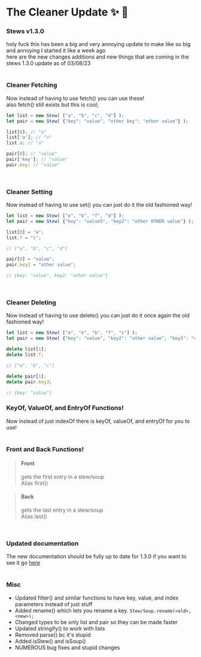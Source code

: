 # The Cleaner Update ✨ 🍲
### Stews v1.3.0
holy fuck this has been a big and very annoying update to make like so big and annoying I started it like a week ago<br>
here are the new changes additions and new things that are coming in the stews 1.3.0 update as of 03/08/23<br><br>

### Cleaner Fetching
Now instead of having to use fetch() you can use these!<br>
also fetch() still exists but this is cool;
```js
let list = new Stew( ["a", "b", "c", "d"] );
let pair = new Stew( {"key": "value", "other key": "other value"} );

list[0]; // "a"
list['a']; // "a"
list.a; // "a"

pair[0]; // "value"
pair['key']; // "value"
pair.key; // "value"
```
<br>

### Cleaner Setting
Now instead of having to use set() you can just do it the old fashioned way!
```js
let list = new Stew( ["e", "b", "f", "d"] );
let pair = new Stew( {"key": "value5", "key2": "other OTHER value"} );

list[0] = "a";
list.f = "c";

// ["a", "b", "c", "d"]

pair[0] = "value";
pair.key2 = "other value";

// {key: "value", key2: "other value"}
```
<br>

### Cleaner Deleting
Now instead of having to use delete() you can just do it once again the old fashioned way!
```js
let list = new Stew( ["a", "e", "b", "f", "c"] );
let pair = new Stew( {"key": "value", "key2": "other value", "key3": "other OTHER value"} );

delete list[1];
delete list.f;

// ["a", "b", "c"]

delete pair[1];
delete pair.key3;

// {key: "value"}
```

### KeyOf, ValueOf, and EntryOf Functions!
Now instead of just indexOf there is keyOf, valueOf, and entryOf for you to use!
<br><br>

### Front and Back Functions!
> #### Front
> gets the first entry in a stew/soup<br>
> Alias first()

> #### Back
> gets the last entry in a stew/soup<br>
> Alias last()

<br>

### Updated documentation
The new documentation should be fully up to date for 1.3.0 if you want to see it go [here](https://github.com/nuttmegg/stews/wiki)
<br><br>

### Misc
- Updated filter() and similar functions to have key, value, and index parameters instead of just stuff
- Added rename() which lets you rename a key. `Stew/Soup.rename(<old>, <new>);`
- Changed types to be only list and pair so they can be made faster
- Updated stringify() to work with lists
- Removed parse() bc it's stupid
- Added isStew() and isSoup()
- NUMEROUS bug fixes and stupid changes
